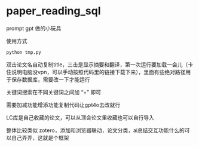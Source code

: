 # paper_reading_sql

prompt gpt 做的小玩具

使用方式
```bash
python tmp.py
```

双击论文名自动复制title，三击是显示摘要和翻译，第一次运行要加载一会儿（卡住说明电脑没vpn，可以手动按照代码里的链接下载下来），里面有些绝对路径用于保存数据库，需要改一下才能运行

关键词搜索在不同关键词之间加 “+” 即可

需要加减功能增添功能复制代码让gpt4o去改就行

LC库是自己收藏的论文，可以从顶会论文里收藏也可以自行导入

整体比较类似 zotero，添加和浏览器联动，论文分类，ai总结交互功能什么的可以自己弄弄，这就是个框架
